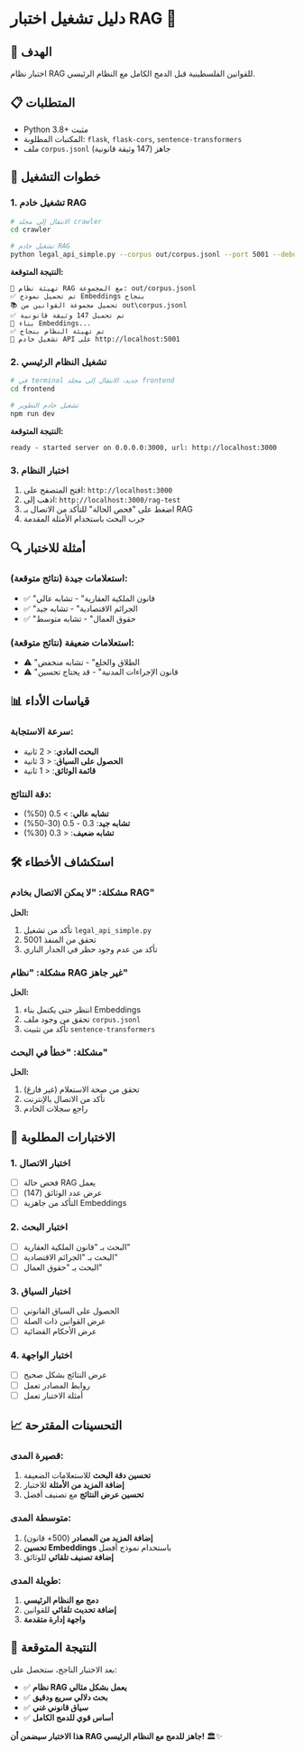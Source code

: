 # دليل تشغيل اختبار RAG 🚀

## 🎯 الهدف
اختبار نظام RAG للقوانين الفلسطينية قبل الدمج الكامل مع النظام الرئيسي.

## 📋 المتطلبات
- Python 3.8+ مثبت
- المكتبات المطلوبة: `flask`, `flask-cors`, `sentence-transformers`
- ملف `corpus.jsonl` جاهز (147 وثيقة قانونية)

## 🚀 خطوات التشغيل

### 1. **تشغيل خادم RAG**
```bash
# الانتقال إلى مجلد crawler
cd crawler

# تشغيل خادم RAG
python legal_api_simple.py --corpus out/corpus.jsonl --port 5001 --debug
```

**النتيجة المتوقعة:**
```
🔧 تهيئة نظام RAG مع المجموعة: out/corpus.jsonl
✅ تم تحميل نموذج Embeddings بنجاح
📚 تحميل مجموعة القوانين من out\corpus.jsonl
✅ تم تحميل 147 وثيقة قانونية
🔧 بناء Embeddings...
✅ تم تهيئة النظام بنجاح
🚀 تشغيل خادم API على http://localhost:5001
```

### 2. **تشغيل النظام الرئيسي**
```bash
# في terminal جديد، الانتقال إلى مجلد frontend
cd frontend

# تشغيل خادم التطوير
npm run dev
```

**النتيجة المتوقعة:**
```
ready - started server on 0.0.0.0:3000, url: http://localhost:3000
```

### 3. **اختبار النظام**
1. افتح المتصفح على: `http://localhost:3000`
2. اذهب إلى: `http://localhost:3000/rag-test`
3. اضغط على "فحص الحالة" للتأكد من الاتصال بـ RAG
4. جرب البحث باستخدام الأمثلة المقدمة

## 🔍 أمثلة للاختبار

### استعلامات جيدة (نتائج متوقعة):
- ✅ "قانون الملكية العقارية" - تشابه عالي
- ✅ "الجرائم الاقتصادية" - تشابه جيد
- ✅ "حقوق العمال" - تشابه متوسط

### استعلامات ضعيفة (نتائج متوقعة):
- ⚠️ "الطلاق والخلع" - تشابه منخفض
- ⚠️ "قانون الإجراءات المدنية" - قد يحتاج تحسين

## 📊 قياسات الأداء

### سرعة الاستجابة:
- **البحث العادي**: < 2 ثانية
- **الحصول على السياق**: < 3 ثانية
- **قائمة الوثائق**: < 1 ثانية

### دقة النتائج:
- **تشابه عالي**: > 0.5 (50%)
- **تشابه جيد**: 0.3 - 0.5 (30-50%)
- **تشابه ضعيف**: < 0.3 (30%)

## 🛠️ استكشاف الأخطاء

### مشكلة: "لا يمكن الاتصال بخادم RAG"
**الحل:**
1. تأكد من تشغيل `legal_api_simple.py`
2. تحقق من المنفذ 5001
3. تأكد من عدم وجود حظر في الجدار الناري

### مشكلة: "نظام RAG غير جاهز"
**الحل:**
1. انتظر حتى يكتمل بناء Embeddings
2. تحقق من وجود ملف `corpus.jsonl`
3. تأكد من تثبيت `sentence-transformers`

### مشكلة: "خطأ في البحث"
**الحل:**
1. تحقق من صحة الاستعلام (غير فارغ)
2. تأكد من الاتصال بالإنترنت
3. راجع سجلات الخادم

## 🎯 الاختبارات المطلوبة

### 1. **اختبار الاتصال**
- [ ] فحص حالة RAG يعمل
- [ ] عرض عدد الوثائق (147)
- [ ] التأكد من جاهزية Embeddings

### 2. **اختبار البحث**
- [ ] البحث بـ "قانون الملكية العقارية"
- [ ] البحث بـ "الجرائم الاقتصادية"
- [ ] البحث بـ "حقوق العمال"

### 3. **اختبار السياق**
- [ ] الحصول على السياق القانوني
- [ ] عرض القوانين ذات الصلة
- [ ] عرض الأحكام القضائية

### 4. **اختبار الواجهة**
- [ ] عرض النتائج بشكل صحيح
- [ ] روابط المصادر تعمل
- [ ] أمثلة الاختبار تعمل

## 📈 التحسينات المقترحة

### قصيرة المدى:
1. **تحسين دقة البحث** للاستعلامات الضعيفة
2. **إضافة المزيد من الأمثلة** للاختبار
3. **تحسين عرض النتائج** مع تصنيف أفضل

### متوسطة المدى:
1. **إضافة المزيد من المصادر** (500+ قانون)
2. **تحسين Embeddings** باستخدام نموذج أفضل
3. **إضافة تصنيف تلقائي** للوثائق

### طويلة المدى:
1. **دمج مع النظام الرئيسي**
2. **إضافة تحديث تلقائي** للقوانين
3. **واجهة إدارة متقدمة**

## 🎉 النتيجة المتوقعة

بعد الاختبار الناجح، ستحصل على:
- ✅ **نظام RAG يعمل بشكل مثالي**
- ✅ **بحث دلالي سريع ودقيق**
- ✅ **سياق قانوني غني**
- ✅ **أساس قوي للدمج الكامل**

**هذا الاختبار سيضمن أن RAG جاهز للدمج مع النظام الرئيسي!** 🏛️✨
